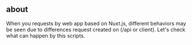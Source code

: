 ## about
When you requests by web app based on Nuxt.js, different behaviors may be seen due to differences request created on (/api or client). Let's check what can happen by this scripts.